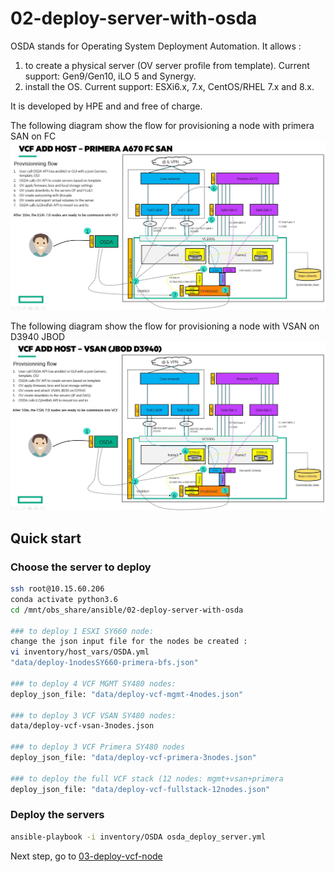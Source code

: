 # 02-deploy-server-with-osda

OSDA stands for Operating System Deployment Automation. It allows :
1. to create a physical server (OV server profile from template). Current  support: Gen9/Gen10, iLO 5 and Synergy.
1. install the OS. Current support: ESXi6.x, 7.x, CentOS/RHEL 7.x and 8.x.

It is developed by HPE and and free of charge.

The following diagram show the flow for provisioning a node with primera SAN on FC
![ansible-playbooks-use-cases](images/osda-flow-primera.jpg)

The following diagram show the flow for provisioning a node with VSAN on D3940 JBOD
![ansible-playbooks-use-cases](images/osda-flow-d3940.jpg)


## Quick start

### Choose the server to deploy
```bash
ssh root@10.15.60.206
conda activate python3.6
cd /mnt/obs_share/ansible/02-deploy-server-with-osda

### to deploy 1 ESXI SY660 node:
change the json input file for the nodes be created :
vi inventory/host_vars/OSDA.yml
"data/deploy-1nodesSY660-primera-bfs.json"

### to deploy 4 VCF MGMT SY480 nodes:
deploy_json_file: "data/deploy-vcf-mgmt-4nodes.json"

### to deploy 3 VCF VSAN SY480 nodes:
data/deploy-vcf-vsan-3nodes.json

### to deploy 3 VCF Primera SY480 nodes
deploy_json_file: "data/deploy-vcf-primera-3nodes.json"

### to deploy the full VCF stack (12 nodes: mgmt+vsan+primera
deploy_json_file: "data/deploy-vcf-fullstack-12nodes.json"
```

### Deploy the servers
```bash
ansible-playbook -i inventory/OSDA osda_deploy_server.yml
```

Next step, go to [03-deploy-vcf-node](https://github.com/tdovan/OBS-NGP-POC/tree/master/03-deploy-vcf-node)